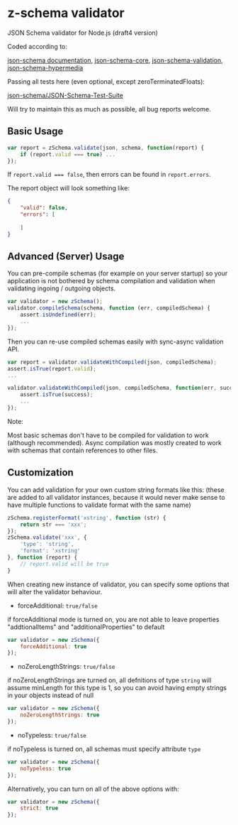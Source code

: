 z-schema validator
==================

JSON Schema validator for Node.js (draft4 version)

Coded according to:

[json-schema documentation](http://json-schema.org/documentation.html),
[json-schema-core](http://json-schema.org/latest/json-schema-core.html),
[json-schema-validation](http://json-schema.org/latest/json-schema-validation.html),
[json-schema-hypermedia](http://json-schema.org/latest/json-schema-hypermedia.html)

Passing all tests here (even optional, except zeroTerminatedFloats):

[json-schema/JSON-Schema-Test-Suite](https://github.com/json-schema/JSON-Schema-Test-Suite)

Will try to maintain this as much as possible, all bug reports welcome.

Basic Usage
-----------

```javascript
var report = zSchema.validate(json, schema, function(report) {
    if (report.valid === true) ...
});
```

If ```report.valid === false```, then errors can be found in ```report.errors```.

The report object will look something like:

```json
{
    "valid": false,
    "errors": [
    
    ]
}
```

Advanced (Server) Usage
-----------------------

You can pre-compile schemas (for example on your server startup) so your application is not
bothered by schema compilation and validation when validating ingoing / outgoing objects.

```javascript
var validator = new zSchema();
validator.compileSchema(schema, function (err, compiledSchema) {
    assert.isUndefined(err);
    ...
});
```

Then you can re-use compiled schemas easily with sync-async validation API.

```javascript
var report = validator.validateWithCompiled(json, compiledSchema);
assert.isTrue(report.valid);
...
```

```javascript
validator.validateWithCompiled(json, compiledSchema, function(err, success, report) {
    assert.isTrue(success);
    ...
});
```

Note:

Most basic schemas don't have to be compiled for validation to work (although recommended).
Async compilation was mostly created to work with schemas that contain references to other files.

Customization
-------------

You can add validation for your own custom string formats like this:
(these are added to all validator instances, because it would never make sense to have multiple 
functions to validate format with the same name)

```javascript
zSchema.registerFormat('xstring', function (str) {
    return str === 'xxx';
});
zSchema.validate('xxx', {
    'type': 'string',
    'format': 'xstring'
}, function (report) {
    // report.valid will be true
}
```

When creating new instance of validator, you can specify some options that will alter the validator behaviour.

* forceAdditional: ```true/false```

if forceAdditional mode is turned on, you are not able to leave properties "addtionalItems" and "additionalProperties" to default

```javascript
var validator = new zSchema({
    forceAdditional: true
});
```

* noZeroLengthStrings: ```true/false```

if noZeroLengthStrings are turned on, all defnitions of type ```string``` will assume minLength for this type is 1,
so you can avoid having empty strings in your objects instead of null

```javascript
var validator = new zSchema({
    noZeroLengthStrings: true
});
```

* noTypeless: ```true/false```

if noTypeless is turned on, all schemas must specify attribute ```type```

```javascript
var validator = new zSchema({
    noTypeless: true
});
```

Alternatively, you can turn on all of the above options with:

```javascript
var validator = new zSchema({
    strict: true
});
```